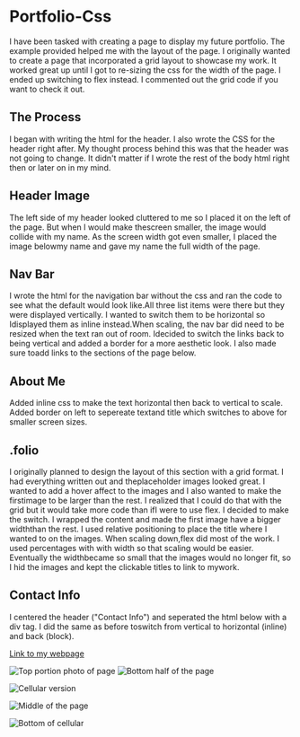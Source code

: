 # Portfolio-Css

I have been tasked with creating a page to display my future portfolio. The example provided helped me with the layout of the page. I originally wanted to create a page that incorporated a grid layout to showcase my work. It worked great up until I got to re-sizing the css for the width of the page. I ended up switching to flex instead. I commented out the grid code if you want to check it out.

## The Process

I began with writing the html for the header. I also wrote the CSS for the header right after. My thought process behind this was that the header was not going to change. It didn't matter if I wrote the rest of the body html right then or later on in my mind.
  
## Header Image

The left side of my header looked cluttered to me so I placed it on the left of the page. But when I would make thescreen smaller, the image would collide with my name. As the screen width got even smaller, I placed the image belowmy name and gave my name the full width of the page.

## Nav Bar

I wrote the html for the navigation bar without the css and ran the code to see what the default would look like.All three list items were there but they were displayed vertically. I wanted to switch them to be horizontal so Idisplayed them as inline instead.When scaling, the nav bar did need to be resized when the text ran out of room. Idecided to switch the links back to being vertical and added a border for a more aesthetic look. I also made sure toadd links to the sections of the page below.

## About Me

Added inline css to make the text horizontal then back to vertical to scale. Added border on left to sepereate textand title which switches to above for smaller screen sizes.

## .folio

I originally planned to design the layout of this section with a grid format. I had everything written out and theplaceholder images looked great. I wanted to add a hover affect to the images and I also wanted to make the firstimage to be larger than the rest. I realized that I could do that with the grid but it would take more code than ifI were to use flex. I decided to make the switch. I wrapped the content and made the first image have a bigger widththan the rest. I used relative positioning to place the title where I wanted to on the images. When scaling down,flex did most of the work. I used percentages with with width so that scaling would be easier. Eventually the widthbecame so small that the images would no longer fit, so I hid the images and kept the clickable titles to link to mywork.

## Contact Info

I centered the header ("Contact Info") and seperated the html below with a div tag. I did the same as before toswitch from vertical to horizontal (inline) and back (block).

[Link to my webpage](https://priddle88.github.io/Portfolio-Css/Assets/index.html)

![Top portion photo of page](./images/Screen%20Shot%202022-07-03%20at%207.47.55%20PM.png)
![Bottom half of the page](./images/Screen%20Shot%202022-07-03%20at%207.48.32%20PM.png)

![Cellular version](./images/Screen%20Shot%202022-07-03%20at%207.49.37%20PM.png)

![Middle of the page](./images/Screen%20Shot%202022-07-03%20at%207.49.54%20PM.png)

![Bottom of cellular](./images/Screen%20Shot%202022-07-03%20at%207.50.08%20PM.png)
